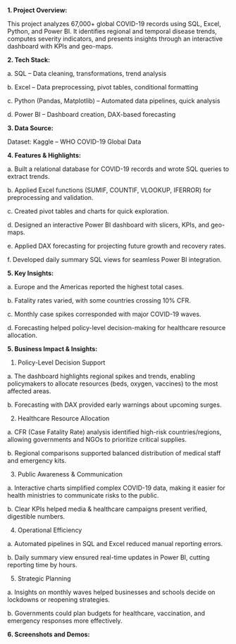 **1. Project Overview:**

This project analyzes 67,000+ global COVID-19 records using SQL, Excel, Python, and Power BI. It identifies regional and temporal disease trends, computes severity indicators, and presents insights through an interactive dashboard with KPIs and geo-maps.

**2. Tech Stack:**

a. SQL – Data cleaning, transformations, trend analysis

b. Excel – Data preprocessing, pivot tables, conditional formatting

c. Python (Pandas, Matplotlib) – Automated data pipelines, quick analysis

d. Power BI – Dashboard creation, DAX-based forecasting

**3. Data Source:**

Dataset: Kaggle – WHO COVID-19 Global Data

**4. Features & Highlights:**

a. Built a relational database for COVID-19 records and wrote SQL queries to extract trends.

b. Applied Excel functions (SUMIF, COUNTIF, VLOOKUP, IFERROR) for preprocessing and validation.

c. Created pivot tables and charts for quick exploration.

d. Designed an interactive Power BI dashboard with slicers, KPIs, and geo-maps.

e. Applied DAX forecasting for projecting future growth and recovery rates.

f. Developed daily summary SQL views for seamless Power BI integration.



**5. Key Insights:**

a. Europe and the Americas reported the highest total cases.

b. Fatality rates varied, with some countries crossing 10% CFR.

c. Monthly case spikes corresponded with major COVID-19 waves.

d. Forecasting helped policy-level decision-making for healthcare resource allocation.


**5. Business Impact & Insights:**

1. Policy-Level Decision Support

a. The dashboard highlights regional spikes and trends, enabling policymakers to allocate resources (beds, oxygen, vaccines) to the most affected areas.

b. Forecasting with DAX provided early warnings about upcoming surges.

2. Healthcare Resource Allocation

a. CFR (Case Fatality Rate) analysis identified high-risk countries/regions, allowing governments and NGOs to prioritize critical supplies.

b. Regional comparisons supported balanced distribution of medical staff and emergency kits.

3. Public Awareness & Communication

a. Interactive charts simplified complex COVID-19 data, making it easier for health ministries to communicate risks to the public.

b. Clear KPIs helped media & healthcare campaigns present verified, digestible numbers.

4. Operational Efficiency

a. Automated pipelines in SQL and Excel reduced manual reporting errors.

b. Daily summary view ensured real-time updates in Power BI, cutting reporting time by hours.

5. Strategic Planning

a. Insights on monthly waves helped businesses and schools decide on lockdowns or reopening strategies.

b. Governments could plan budgets for healthcare, vaccination, and emergency responses more effectively.


**6. Screenshots and Demos:**
